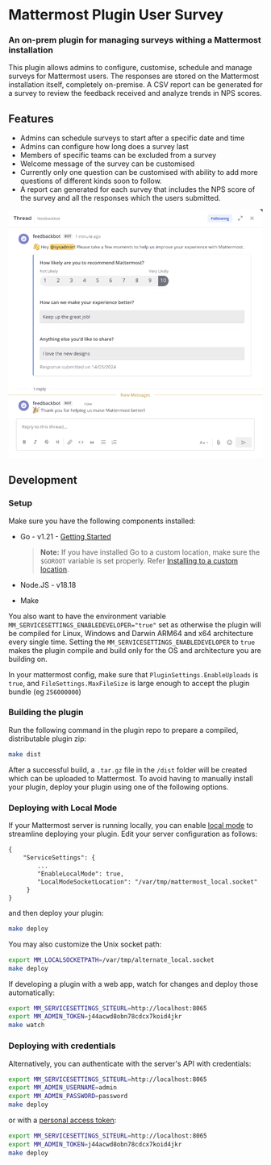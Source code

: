 # Mattermost Plugin User Survey

### An on-prem plugin for managing surveys withing a Mattermost installation

This plugin allows admins to configure, customise, schedule and manage surveys for Mattermost users.
The responses are stored on the Mattermost installation itself, completely on-premise. A CSV report can be generated
for a survey to review the feedback received and analyze trends in NPS scores.

## Features

* Admins can schedule surveys to start after a specific date and time
* Admins can configure how long does a survey last
* Members of specific teams can be excluded from a survey
* Welcome message of the survey can be customised
* Currently only one question can be customised with ability to add more questions of different kinds soon to follow.
* A report can generated for each survey that includes the NPS score of the survey and all the responses which the users submitted.

<img src="docs/readme/demo_image.png?raw=true" alt="user survey demo screenshot"/>

## Development

### Setup

Make sure you have the following components installed:

- Go - v1.21 - [Getting Started](https://golang.org/doc/install)
  > **Note:** If you have installed Go to a custom location, make sure the `$GOROOT` variable is set properly.
  Refer [Installing to a custom location](https://golang.org/doc/install#install).

- Node.JS - v18.18

- Make

You also want to have the environment variable `MM_SERVICESETTINGS_ENABLEDEVELOPER="true"` set as otherwise the plugin
will be compiled for Linux, Windows and Darwin ARM64 and x64 architecture every single time. Setting
the `MM_SERVICESETTINGS_ENABLEDEVELOPER` to `true` makes the plugin compile and build only for the OS and architecture
you are building on.

In your mattermost config, make sure that `PluginSettings.EnableUploads` is `true`, and `FileSettings.MaxFileSize` is
large enough to accept the plugin bundle (eg `256000000`)

### Building the plugin

Run the following command in the plugin repo to prepare a compiled, distributable plugin zip:

```bash
make dist
```

After a successful build, a `.tar.gz` file in the `/dist` folder will be created which can be uploaded to Mattermost. To
avoid having to manually install your plugin, deploy your plugin using one of the following options.

### Deploying with Local Mode

If your Mattermost server is running locally, you can
enable [local mode](https://docs.mattermost.com/administration/mmctl-cli-tool.html#local-mode) to streamline deploying
your plugin. Edit your server configuration as follows:

```
{
    "ServiceSettings": {
        ...
        "EnableLocalMode": true,
        "LocalModeSocketLocation": "/var/tmp/mattermost_local.socket"
     }
}
```

and then deploy your plugin:

```bash
make deploy
```

You may also customize the Unix socket path:

```bash
export MM_LOCALSOCKETPATH=/var/tmp/alternate_local.socket
make deploy
```

If developing a plugin with a web app, watch for changes and deploy those automatically:

```bash
export MM_SERVICESETTINGS_SITEURL=http://localhost:8065
export MM_ADMIN_TOKEN=j44acwd8obn78cdcx7koid4jkr
make watch
```

### Deploying with credentials

Alternatively, you can authenticate with the server's API with credentials:

```bash
export MM_SERVICESETTINGS_SITEURL=http://localhost:8065
export MM_ADMIN_USERNAME=admin
export MM_ADMIN_PASSWORD=password
make deploy
```

or with a [personal access token](https://docs.mattermost.com/developer/personal-access-tokens.html):

```bash
export MM_SERVICESETTINGS_SITEURL=http://localhost:8065
export MM_ADMIN_TOKEN=j44acwd8obn78cdcx7koid4jkr
make deploy
```
